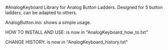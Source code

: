 #AnalogKeyboard Library for Analog Button Ladders. Designed for 5 button ladders, can be adapted to others.

AnalogButton.ino: shows a simple usage.

HOW TO INSTALL AND USE: is now in "AnalogKeyboard_how_to.txt"

CHANGE HISTORY: is now in "AnalogKeyboard_history.txt"
